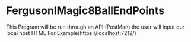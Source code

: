 # FergusonIMagic8BallEndPoints

This Program will be run through an API (PostMan) the user will input our local host HTML For Example(https://localhost:7212/)
